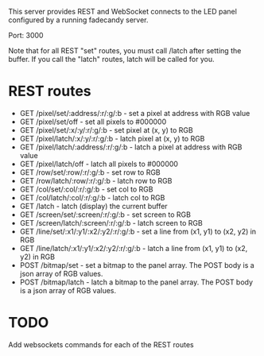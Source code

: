 This server provides REST and WebSocket connects to the LED panel configured by a running fadecandy server.  

Port: 3000

Note that for all REST "set" routes, you must call /latch after setting the buffer.  If you call the "latch" routes, latch will be called for you.

REST routes
===========
* GET /pixel/set/:address/:r/:g/:b - set a pixel at address with RGB value
* GET /pixel/set/off - set all pixels to #000000
* GET /pixel/set/:x/:y/:r/:g/:b - set pixel at (x, y) to RGB
* GET /pixel/latch/:x/:y/:r/:g/:b - latch pixel at (x, y) to RGB
* GET /pixel/latch/:address/:r/:g/:b - latch a pixel at address with RGB value
* GET /pixel/latch/off - latch all pixels to #000000
* GET /row/set/:row/:r/:g/:b - set row to RGB
* GET /row/latch/:row/:r/:g/:b - latch row to RGB
* GET /col/set/:col/:r/:g/:b - set col to RGB
* GET /col/latch/:col/:r/:g/:b - latch col to RGB
* GET /latch - latch (display) the current buffer
* GET /screen/set/:screen/:r/:g/:b - set screen to RGB
* GET /screen/latch/:screen/:r/:g/:b - latch screen to RGB
* GET /line/set/:x1/:y1/:x2/:y2/:r/:g/:b - set a line from (x1, y1) to (x2, y2) in RGB
* GET /line/latch/:x1/:y1/:x2/:y2/:r/:g/:b - latch a line from (x1, y1) to (x2, y2) in RGB
* POST /bitmap/set - set a bitmap to the panel array.  The POST body is a json array of RGB values.
* POST /bitmap/latch - latch a bitmap to the panel array.  The POST body is a json array of RGB values.


TODO
====
Add websockets commands for each of the REST routes